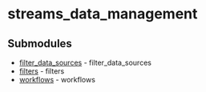# streams_data_management

<!-- CUSTOM DOCS START -->

<!-- CUSTOM DOCS END -->

## Submodules
- [filter_data_sources](filter_data_sources/README.md) - filter_data_sources
- [filters](filters/README.md) - filters
- [workflows](workflows/README.md) - workflows

